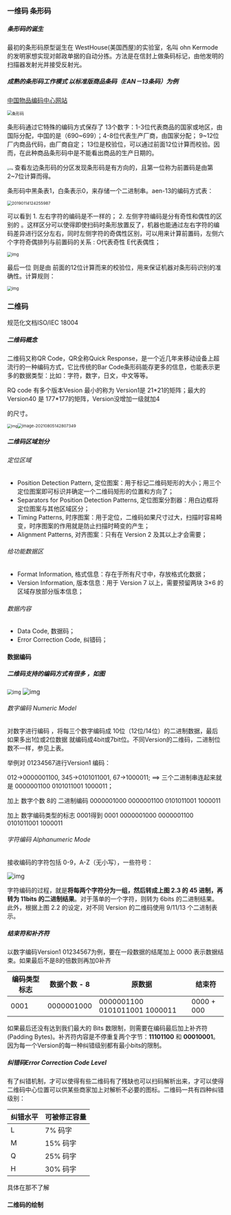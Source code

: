 

### 一维码 条形码

##### 条形码的诞生

最初的条形码原型诞生在 WestHouse(美国西屋)的实验室，名叫 ohn Kermode 的发明家想实现对邮政单据的自动分拣。方法是在信封上做条码标记，由他发明的扫描器发射光并接受反射光。

##### 成熟的条形码工作模式 以标准版商品条码（EAN－13条码）为例

[中国物品编码中心网站](http://www.ancc.org.cn/Service/queryTools/Internal.aspx) 

<img src="%E4%BB%8E%E4%B8%80%E7%BB%B4%E7%A0%81%E5%88%B0%E4%BA%8C%E7%BB%B4%E7%A0%81%EF%BC%8C%E6%88%96%E8%AE%B8%E4%B9%9F%E5%8F%AF%E8%83%BD%E7%9A%84%E4%B8%89%E7%BB%B4%E7%A0%81.assets/%E6%9D%A1%E5%BD%A2%E7%A0%81.jpg" alt="条形码" style="zoom:67%;" />

条形码通过它特殊的编码方式保存了 13个数字：1-3位代表商品的国家或地区，由国际分配，中国的是（690~699）；4-8位代表生产厂商，由国家分配； 9~12位厂内商品代码，由厂商自定； 13位是校验位，可以通过前面12位计算而校验。因而，在此种商品条形码中是不能看出商品的生产日期的。

<img src="%E4%BB%8E%E4%B8%80%E7%BB%B4%E7%A0%81%E5%88%B0%E4%BA%8C%E7%BB%B4%E7%A0%81%EF%BC%8C%E6%88%96%E8%AE%B8%E4%B9%9F%E5%8F%AF%E8%83%BD%E7%9A%84%E4%B8%89%E7%BB%B4%E7%A0%81.assets/20190114095952833.png" alt="img" style="zoom:33%;" /> 查看左边条形码的分区发现条形码是有方向的，且第一位称为前置码是由第2~7位计算而得。



条形码中黑条表1，白条表示0，来存储一个二进制串。aen-13的编码方式表：

<img src="%E4%BB%8E%E4%B8%80%E7%BB%B4%E7%A0%81%E5%88%B0%E4%BA%8C%E7%BB%B4%E7%A0%81%EF%BC%8C%E6%88%96%E8%AE%B8%E4%B9%9F%E5%8F%AF%E8%83%BD%E7%9A%84%E4%B8%89%E7%BB%B4%E7%A0%81.assets/20190114124255987.png" alt="20190114124255987" style="zoom:67%;" />

可以看到 1. 左右字符的编码是不一样的；  2. 左侧字符编码是分有奇性和偶性的区别的 。这样区分可以使得即使扫码时条形放置反了，机器也能通过左右字符的编码差异进行区分左右，同时左侧字符的奇偶性区别，可以用来计算前置码，左侧六个字符奇偶排列与前置码的关系 :  O代表奇性 E代表偶性；

<img src="%E4%BB%8E%E4%B8%80%E7%BB%B4%E7%A0%81%E5%88%B0%E4%BA%8C%E7%BB%B4%E7%A0%81%EF%BC%8C%E6%88%96%E8%AE%B8%E4%B9%9F%E5%8F%AF%E8%83%BD%E7%9A%84%E4%B8%89%E7%BB%B4%E7%A0%81.assets/2019011412034970.png" alt="img" style="zoom:67%;" />

最后一位 则是由 前面的12位计算而来的校验位，用来保证机器对条形码识别的准确性。计算规则：

<img src="%E4%BB%8E%E4%B8%80%E7%BB%B4%E7%A0%81%E5%88%B0%E4%BA%8C%E7%BB%B4%E7%A0%81%EF%BC%8C%E6%88%96%E8%AE%B8%E4%B9%9F%E5%8F%AF%E8%83%BD%E7%9A%84%E4%B8%89%E7%BB%B4%E7%A0%81.assets/20190114130905451.png" alt="img" style="zoom:67%;" />

### 二维码

规范化文档ISO/IEC 18004

##### 二维码概念

二维码又称QR Code，QR全称Quick Response，是一个近几年来移动设备上超流行的一种编码方式，它比传统的Bar Code条形码能存更多的信息，也能表示更多的数据类型：比如：字符，数字，日文，中文等等。

RQ code 有多个版本Vesion 最小的称为 Version1是 21\*21的矩阵；最大的Version40 是 177\*177的矩阵，Version没增加一级就加4

的尺寸。

<img src="%E4%BB%8E%E4%B8%80%E7%BB%B4%E7%A0%81%E5%88%B0%E4%BA%8C%E7%BB%B4%E7%A0%81%EF%BC%8C%E6%88%96%E8%AE%B8%E4%B9%9F%E5%8F%AF%E8%83%BD%E7%9A%84%E4%B8%89%E7%BB%B4%E7%A0%81.assets/20171218220555680" alt="img" style="zoom:60%;" /><img src="%E4%BB%8E%E4%B8%80%E7%BB%B4%E7%A0%81%E5%88%B0%E4%BA%8C%E7%BB%B4%E7%A0%81%EF%BC%8C%E6%88%96%E8%AE%B8%E4%B9%9F%E5%8F%AF%E8%83%BD%E7%9A%84%E4%B8%89%E7%BB%B4%E7%A0%81.assets/image-20210805142807349.png" alt="image-20210805142807349" style="zoom:67%;" />   

##### 二维码区域划分

###### 定位区域

- Position Detection Pattern, 定位图案：用于标记二维码矩形的大小；用三个定位图案即可标识并确定一个二维码矩形的位置和方向了；
- Separators for Position Detection Patterns, 定位图案分割器：用白边框将定位图案与其他区域区分；
- Timing Patterns, 时序图案：用于定位，二维码如果尺寸过大，扫描时容易畸变，时序图案的作用就是防止扫描时畸变的产生；
- Alignment Patterns, 对齐图案：只有在 Version 2 及其以上才会需要；

###### 给功能数据区

- Format Information, 格式信息：存在于所有尺寸中，存放格式化数据；
- Version Information, 版本信息：用于 Version 7 以上，需要预留两块 3×6 的区域存放部分版本信息；

###### 数据内容

- Data Code, 数据码；
- Error Correction Code, 纠错码；

#### 数据编码

##### 二维码支持的编码方式有很多 ，如图

<img src="%E4%BB%8E%E4%B8%80%E7%BB%B4%E7%A0%81%E5%88%B0%E4%BA%8C%E7%BB%B4%E7%A0%81%EF%BC%8C%E6%88%96%E8%AE%B8%E4%B9%9F%E5%8F%AF%E8%83%BD%E7%9A%84%E4%B8%89%E7%BB%B4%E7%A0%81.assets/20171218220708393" alt="img" style="zoom:80%;" />            ![img](%E4%BB%8E%E4%B8%80%E7%BB%B4%E7%A0%81%E5%88%B0%E4%BA%8C%E7%BB%B4%E7%A0%81%EF%BC%8C%E6%88%96%E8%AE%B8%E4%B9%9F%E5%8F%AF%E8%83%BD%E7%9A%84%E4%B8%89%E7%BB%B4%E7%A0%81.assets/20171218220720920)

###### 数字编码 Numeric Model

对数字进行编码 ，将每三个数字编码成 10位（12位/14位）的二进制数据，最后如果多出1位或2位数据 就编码成4bit或7bit位。不同Version的二维码，二进制位数不一样，参见上表。

举例对 01234567进行Version1 编码： 

012→0000001100, 345→0101011001, 67→1000011;   ==> 三个二进制串连起来就是  0000001100 0101011001 1000011；

加上 数字个数 8的 二进制编码  0000001000 0000001100 0101011001 1000011

加上 数字编码类型的标志 0001得到  0001 0000001000 0000001100 0101011001 1000011

###### 字符编码 Alphanumeric Mode

接收编码的字符包括 0-9，A-Z（无小写），一些符号：

![img](%E4%BB%8E%E4%B8%80%E7%BB%B4%E7%A0%81%E5%88%B0%E4%BA%8C%E7%BB%B4%E7%A0%81%EF%BC%8C%E6%88%96%E8%AE%B8%E4%B9%9F%E5%8F%AF%E8%83%BD%E7%9A%84%E4%B8%89%E7%BB%B4%E7%A0%81.assets/20171218220855269)

字符编码的过程，就是**将每两个字符分为一组，然后转成上图 2.3 的 45 进制，再转为 11bits 的二进制结果**。对于落单的一个字符，则转为 6bits 的二进制结果。
此外，根据上图 2.2 的设定，对不同 Version 的二维码使用 9/11/13 个二进制表示。

##### 结束符和补齐符

以数字编码Version1  01234567为例，要在一段数据的结尾加上 0000 表示数据结束。如果最后不是8的倍数则再加0补齐

| 编码类型标志 | 数据个数 - 8 | 原数据                        | 结束符     |
| ------------ | ------------ | ----------------------------- | ---------- |
| 0001         | 0000001000   | 0000001100 0101011001 1000011 | 0000 + 000 |

如果最后还没有达到我们最大的 Bits 数限制，则需要在编码最后加上补齐符(Padding Bytes)。补齐符内容是不停重复两个字节：**11101100** 和 **00010001**。因为每一个Version的每一种纠错级别都有最小bits的限制。

##### 纠错码Error Correction Code Level

有了纠错机制，才可以使得有些二维码有了残缺也可以扫码解析出来，才可以使得二维码中心位置可以供某些商家加上对解析不必要的图标。二维码一共有四种纠错级别：

| 纠错水平 | 可被修正容量 |
| -------- | ------------ |
| L        | 7% 码字      |
| M        | 15% 码字     |
| Q        | 25% 码字     |
| H        | 30% 码字     |

具体在那不了解

#### 



#### 二维码的绘制

